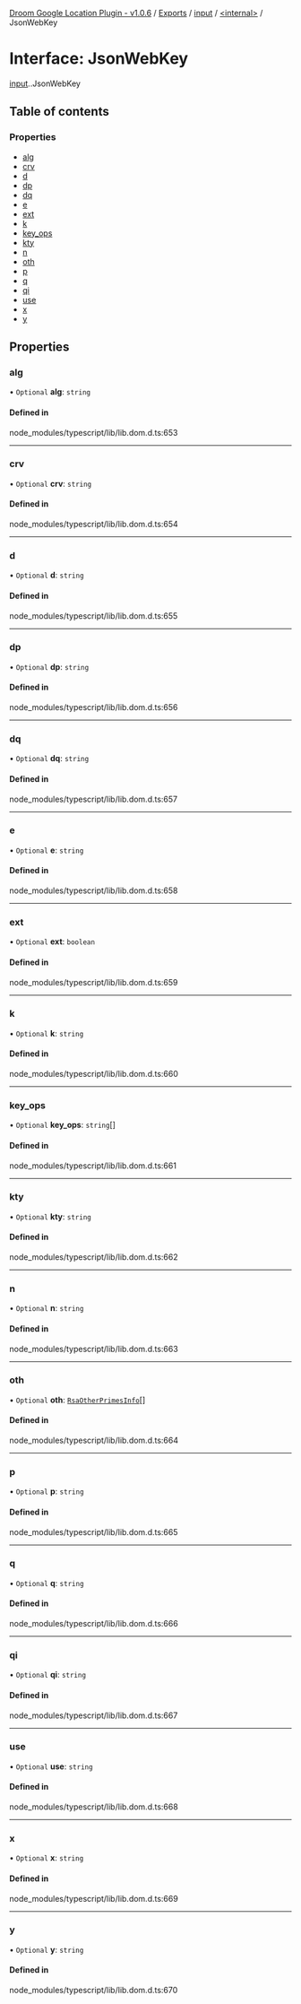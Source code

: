 [Droom Google Location Plugin - v1.0.6](../README.md) / [Exports](../modules.md) / [input](../modules/input.md) / [<internal\>](../modules/input._internal_.md) / JsonWebKey

# Interface: JsonWebKey

[input](../modules/input.md).[<internal>](../modules/input._internal_.md).JsonWebKey

## Table of contents

### Properties

- [alg](input._internal_.JsonWebKey.md#alg)
- [crv](input._internal_.JsonWebKey.md#crv)
- [d](input._internal_.JsonWebKey.md#d)
- [dp](input._internal_.JsonWebKey.md#dp)
- [dq](input._internal_.JsonWebKey.md#dq)
- [e](input._internal_.JsonWebKey.md#e)
- [ext](input._internal_.JsonWebKey.md#ext)
- [k](input._internal_.JsonWebKey.md#k)
- [key\_ops](input._internal_.JsonWebKey.md#key_ops)
- [kty](input._internal_.JsonWebKey.md#kty)
- [n](input._internal_.JsonWebKey.md#n)
- [oth](input._internal_.JsonWebKey.md#oth)
- [p](input._internal_.JsonWebKey.md#p)
- [q](input._internal_.JsonWebKey.md#q)
- [qi](input._internal_.JsonWebKey.md#qi)
- [use](input._internal_.JsonWebKey.md#use)
- [x](input._internal_.JsonWebKey.md#x)
- [y](input._internal_.JsonWebKey.md#y)

## Properties

### alg

• `Optional` **alg**: `string`

#### Defined in

node_modules/typescript/lib/lib.dom.d.ts:653

___

### crv

• `Optional` **crv**: `string`

#### Defined in

node_modules/typescript/lib/lib.dom.d.ts:654

___

### d

• `Optional` **d**: `string`

#### Defined in

node_modules/typescript/lib/lib.dom.d.ts:655

___

### dp

• `Optional` **dp**: `string`

#### Defined in

node_modules/typescript/lib/lib.dom.d.ts:656

___

### dq

• `Optional` **dq**: `string`

#### Defined in

node_modules/typescript/lib/lib.dom.d.ts:657

___

### e

• `Optional` **e**: `string`

#### Defined in

node_modules/typescript/lib/lib.dom.d.ts:658

___

### ext

• `Optional` **ext**: `boolean`

#### Defined in

node_modules/typescript/lib/lib.dom.d.ts:659

___

### k

• `Optional` **k**: `string`

#### Defined in

node_modules/typescript/lib/lib.dom.d.ts:660

___

### key\_ops

• `Optional` **key\_ops**: `string`[]

#### Defined in

node_modules/typescript/lib/lib.dom.d.ts:661

___

### kty

• `Optional` **kty**: `string`

#### Defined in

node_modules/typescript/lib/lib.dom.d.ts:662

___

### n

• `Optional` **n**: `string`

#### Defined in

node_modules/typescript/lib/lib.dom.d.ts:663

___

### oth

• `Optional` **oth**: [`RsaOtherPrimesInfo`](input._internal_.RsaOtherPrimesInfo.md)[]

#### Defined in

node_modules/typescript/lib/lib.dom.d.ts:664

___

### p

• `Optional` **p**: `string`

#### Defined in

node_modules/typescript/lib/lib.dom.d.ts:665

___

### q

• `Optional` **q**: `string`

#### Defined in

node_modules/typescript/lib/lib.dom.d.ts:666

___

### qi

• `Optional` **qi**: `string`

#### Defined in

node_modules/typescript/lib/lib.dom.d.ts:667

___

### use

• `Optional` **use**: `string`

#### Defined in

node_modules/typescript/lib/lib.dom.d.ts:668

___

### x

• `Optional` **x**: `string`

#### Defined in

node_modules/typescript/lib/lib.dom.d.ts:669

___

### y

• `Optional` **y**: `string`

#### Defined in

node_modules/typescript/lib/lib.dom.d.ts:670
